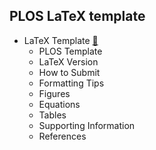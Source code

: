 PLOS LaTeX template
---


* LaTeX Template [:link:](http://journals.plos.org/plosone/s/latex)
	* PLOS Template
	* LaTeX Version
	* How to Submit
	* Formatting Tips
	* Figures
	* Equations
	* Tables
	* Supporting Information
	* References



